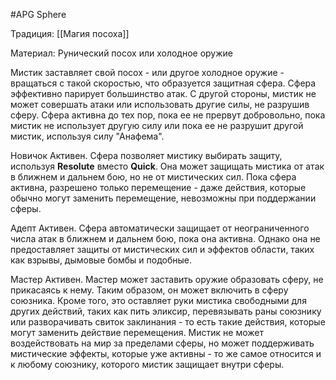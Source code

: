 #APG
Sphere

Традиция: [[Магия посоха]] 

Материал: Рунический посох или холодное оружие 

Мистик заставляет свой посох - или другое холодное оружие - вращаться с такой скоростью, что образуется защитная сфера. Сфера эффективно парирует большинство атак. С другой стороны, мистик не может совершать атаки или использовать другие силы, не разрушив сферу. Сфера активна до тех пор, пока ее не прервут добровольно, пока мистик не использует другую силу или пока ее не разрушит другой мистик, используя силу "Анафема". 

Новичок Активен. Сфера позволяет мистику выбирать защиту, используя **Resolute** вместо **Quick**. Она может защищать мистика от атак в ближнем и дальнем бою, но не от мистических сил. Пока сфера активна, разрешено только перемещение - даже действия, которые обычно могут заменить перемещение, невозможны при поддержании сферы. 

Адепт Активен. Сфера автоматически защищает от неограниченного числа атак в ближнем и дальнем бою, пока она активна. Однако она не предоставляет защиты от мистических сил и эффектов области, таких как взрывы, дымовые бомбы и подобные. 

Мастер Активен. Мастер может заставить оружие образовать сферу, не прикасаясь к нему. Таким образом, он может включить в сферу союзника. Кроме того, это оставляет руки мистика свободными для других действий, таких как пить эликсир, перевязывать раны союзнику или разворачивать свиток заклинания - то есть такие действия, которые могут заменить действие перемещения. Мистик не может воздействовать на мир за пределами сферы, но может поддерживать мистические эффекты, которые уже активны - то же самое относится и к любому союзнику, которого мистик защищает внутри сферы. 